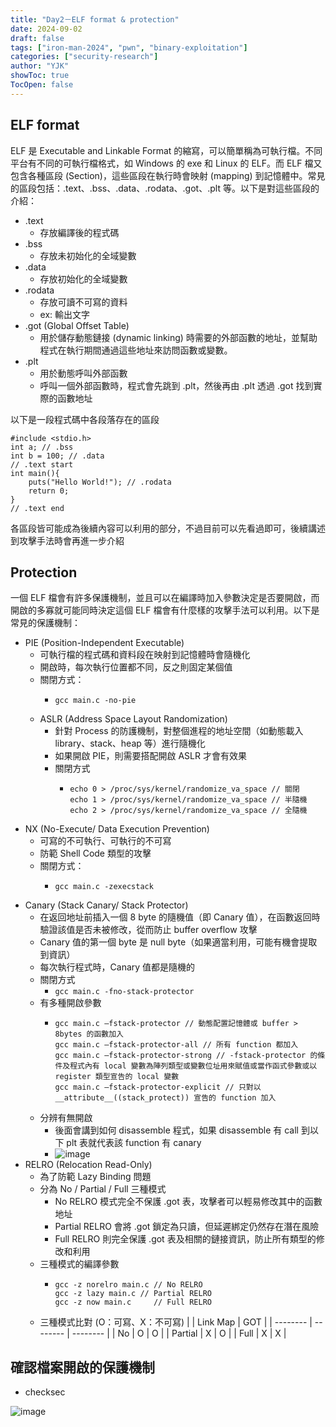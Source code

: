 ```yaml
---
title: "Day2－ELF format & protection"
date: 2024-09-02
draft: false
tags: ["iron-man-2024", "pwn", "binary-exploitation"]
categories: ["security-research"]
author: "YJK"
showToc: true
TocOpen: false
---
```



## ELF format

ELF 是 Executable and Linkable Format 的縮寫，可以簡單稱為可執行檔。不同平台有不同的可執行檔格式，如 Windows 的 exe 和 Linux 的 ELF。而 ELF 檔又包含各種區段 (Section)，這些區段在執行時會映射 (mapping) 到記憶體中。常見的區段包括：.text、.bss、.data、.rodata、.got、.plt 等。以下是對這些區段的介紹：

- .text
    - 存放編譯後的程式碼
- .bss
    - 存放未初始化的全域變數
- .data
    - 存放初始化的全域變數
- .rodata
    - 存放可讀不可寫的資料
    - ex: 輸出文字
- .got (Global Offset Table)
    - 用於儲存動態鏈接 (dynamic linking) 時需要的外部函數的地址，並幫助程式在執行期間通過這些地址來訪問函數或變數。
- .plt
    - 用於動態呼叫外部函數
    - 呼叫一個外部函數時，程式會先跳到 .plt，然後再由 .plt 透過 .got 找到實際的函數地址

以下是一段程式碼中各段落存在的區段

```c=
#include <stdio.h>
int a; // .bss
int b = 100; // .data
// .text start
int main(){
    puts("Hello World!"); // .rodata
    return 0;
}
// .text end
```

各區段皆可能成為後續內容可以利用的部分，不過目前可以先看過即可，後續講述到攻擊手法時會再進一步介紹

## Protection

一個 ELF 檔會有許多保護機制，並且可以在編譯時加入參數決定是否要開啟，而開啟的多寡就可能同時決定這個 ELF 檔會有什麼樣的攻擊手法可以利用。以下是常見的保護機制：

- PIE (Position-Independent Executable)
    - 可執行檔的程式碼和資料段在映射到記憶體時會隨機化
    - 開啟時，每次執行位置都不同，反之則固定某個值
    - 關閉方式：
        - ```sh=
          gcc main.c -no-pie
          ```
    - ASLR (Address Space Layout Randomization)
        - 針對 Process 的防護機制，對整個進程的地址空間（如動態載入 library、stack、heap 等）進行隨機化
        - 如果開啟 PIE，則需要搭配開啟 ASLR 才會有效果
        - 關閉方式
            - ```sh=
              echo 0 > /proc/sys/kernel/randomize_va_space // 關閉
              echo 1 > /proc/sys/kernel/randomize_va_space // 半隨機
              echo 2 > /proc/sys/kernel/randomize_va_space // 全隨機
              ```
- NX (No-Execute/ Data Execution Prevention)
    - 可寫的不可執行、可執行的不可寫
    - 防範 Shell Code 類型的攻擊
    - 關閉方式：
        - ```sh=
          gcc main.c -zexecstack
          ```
- Canary (Stack Canary/ Stack Protector)
    - 在返回地址前插入一個 8 byte 的隨機值（即 Canary 值），在函數返回時驗證該值是否未被修改，從而防止 buffer overflow 攻擊
    - Canary 值的第一個 byte 是 null byte（如果適當利用，可能有機會提取到資訊）
    - 每次執行程式時，Canary 值都是隨機的
    - 關閉方式
        - `gcc main.c -fno-stack-protector`
    - 有多種開啟參數
        - ```sh=
          gcc main.c –fstack-protector // 動態配置記憶體或 buffer > 8bytes 的函數加入
          gcc main.c –fstack-protector-all // 所有 function 都加入
          gcc main.c –fstack-protector-strong // -fstack-protector 的條件及程式內有 local 變數為陣列類型或變數位址用來賦值或當作函式參數或以 register 類型宣告的 local 變數
          gcc main.c –fstack-protector-explicit // 只對以 __attribute__((stack_protect)) 宣告的 function 加入
          ```
    - 分辨有無開啟
        - 後面會講到如何 disassemble 程式，如果 disassemble 有 call 到以下 plt 表就代表該 function 有 canary
        - ![image](https://hackmd.io/_uploads/HyZ1b16s0.png)
- RELRO (Relocation Read-Only)
    - 為了防範 Lazy Binding 問題
    - 分為 No / Partial / Full 三種模式
        - No RELRO 模式完全不保護 .got 表，攻擊者可以輕易修改其中的函數地址
        - Partial RELRO 會將 .got 鎖定為只讀，但延遲綁定仍然存在潛在風險
        - Full RELRO 則完全保護 .got 表及相關的鏈接資訊，防止所有類型的修改和利用
    - 三種模式的編譯參數
        - ```
          gcc -z norelro main.c // No RELRO
          gcc -z lazy main.c // Partial RELRO
          gcc -z now main.c     // Full RELRO
          ```
    - 三種模式比對 (O：可寫、X：不可寫)
        |  | Link Map | GOT |
        | -------- | -------- | -------- |
        | No | O | O |
        | Partial | X | O |
        | Full | X | X |

## 確認檔案開啟的保護機制

- checksec

![image](https://hackmd.io/_uploads/SyB3I54aR.png)